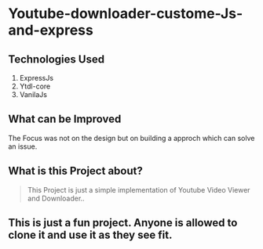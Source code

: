 # Youtube-downloader-custome-Js-and-express


## Technologies Used
1. ExpressJs
2. Ytdl-core
3. VanilaJs

## What can be Improved
The Focus was not on the design but on building
a approch which can solve an issue.

## What is this Project about?
> This Project is just a simple implementation
of Youtube Video Viewer and Downloader..

## This is just a fun project. Anyone is allowed to clone it and use it as they see fit.